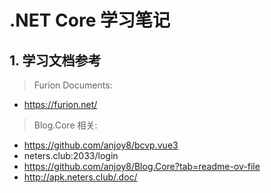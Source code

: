 # .NET Core 学习笔记

## 1. 学习文档参考

> Furion Documents:

- https://furion.net/

> Blog.Core 相关:

- https://github.com/anjoy8/bcvp.vue3
- neters.club:2033/login
- https://github.com/anjoy8/Blog.Core?tab=readme-ov-file
- http://apk.neters.club/.doc/
